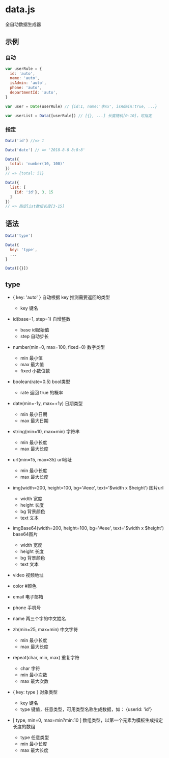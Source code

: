 # data.js
全自动数据生成器

## 示例

### 自动
```javascript
var userRule = {
  id: 'auto',
  name: 'auto',
  isAdmin: 'auto',
  phone: 'auto',
  departmentId: 'auto',
}

var user = Date(userRule) // {id:1, name:'李xx', isAdmin:true, ...}

var userList = Data([userRule]) // [{}, ...] 长度随机[0-10]，可指定

```

### 指定
```javascript
Data('id') //=> 1

Data('date') // => '2018-8-8 8:8:8'

Data({
  total: 'number(10, 100)'
})
// => {total: 51}

Data({
  list: [
    {id: 'id'}, 3, 15
  ]
})
// => 指定list数组长度[3-15]

```

## 语法
```javascript
Data('type')

Data({
  key: 'type',
  ...
}

Data([{}])

```

## type
* { key: 'auto' } 自动根据 key 推测需要返回的类型
  * key 键名
* id(base=1, step=1) 自增整数
  * base id起始值
  * step 自动步长
* number(min=0, max=100, fixed=0) 数字类型
  * min 最小值
  * max 最大值
  * fixed 小数位数
* boolean(rate=0.5) bool类型
  * rate 返回 true 的概率
* date(min=-1y, max=+1y) 日期类型
  * min 最小日期
  * max 最大日期
* string(min=10, max=min) 字符串
  * min 最小长度
  * max 最大长度
* url(min=15, max=35) url地址
  * min 最小长度
  * max 最大长度
* img(width=200, height=100, bg='#eee', text='$width x $height') 图片url
  * width 宽度
  * height 长度
  * bg 背景颜色
  * text 文本
* imgBase64(width=200, height=100, bg='#eee', text='$width x $height') base64图片
  * width 宽度
  * height 长度
  * bg 背景颜色
  * text 文本
* video 视频地址
  
* color #颜色
  
* email 电子邮箱
  
* phone 手机号
  
* name 两三个字的中文姓名
  
* zh(min=25, max=min) 中文字符
  * min 最小长度
  * max 最大长度
* repeat(char, min, max) 重复字符
  * char 字符
  * min 最小次数
  * max 最大次数
* { key: type } 对象类型
  * key 键名
  * type 键值，任意类型，可用类型名称生成数据，如： {userId: 'id'}
* [ type, min=0, max=min?min:10 ] 数组类型，以第一个元素为模板生成指定长度的数组
  * type 任意类型
  * min 最小长度
  * max 最大长度
